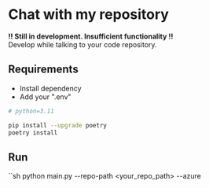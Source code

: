 # Chat with my repository

**!! Still in development. Insufficient functionality !!**  
Develop while talking to your code repository.

## Requirements
- Install dependency
- Add your ".env"
```sh
# python=3.11

pip install --upgrade poetry
poetry install
```

## Run

``sh
python main.py --repo-path <your_repo_path> --azure
```